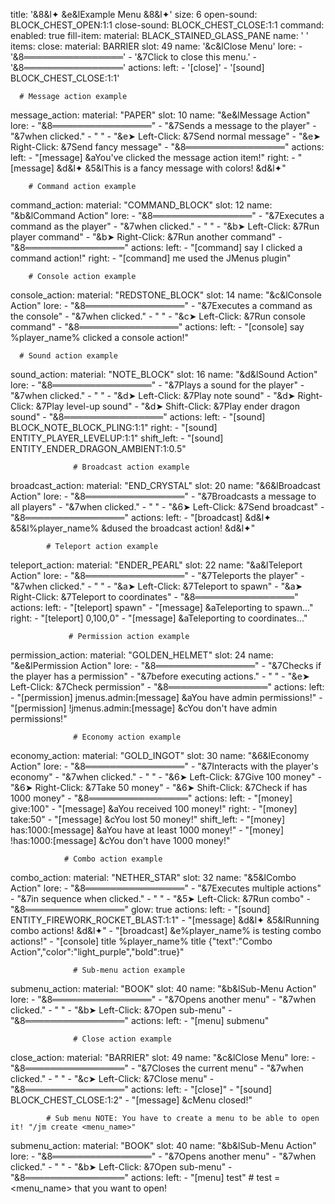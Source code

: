 title: '&8&l✦ &e&lExample Menu &8&l✦'
size: 6
open-sound: BLOCK_CHEST_OPEN:1:1
close-sound: BLOCK_CHEST_CLOSE:1:1
command:
  enabled: true
fill-item:
  material: BLACK_STAINED_GLASS_PANE
  name: ' '
items:
  close:
    material: BARRIER
    slot: 49
    name: '&c&lClose Menu'
    lore:
    - '&8════════════════'
    - '&7Click to close this menu.'
    - '&8════════════════'
    actions:
      left:
      - '[close]'
      - '[sound] BLOCK_CHEST_CLOSE:1:1'
     
      # Message action example     
  message_action:
        material: "PAPER"
        slot: 10
        name: "&e&lMessage Action"
        lore:
          - "&8════════════════"
          - "&7Sends a message to the player"
          - "&7when clicked."
          - " "
          - "&e➤ Left-Click: &7Send normal message"
          - "&e➤ Right-Click: &7Send fancy message"
          - "&8════════════════"
        actions:
          left:
            - "[message] &aYou've clicked the message action item!"
          right:
            - "[message] &d&l✦ &5&lThis is a fancy message with colors! &d&l✦"
            
        # Command action example
  command_action:
        material: "COMMAND_BLOCK"
        slot: 12
        name: "&b&lCommand Action"
        lore:
          - "&8════════════════"
          - "&7Executes a command as the player"
          - "&7when clicked."
          - " "
          - "&b➤ Left-Click: &7Run player command"
          - "&b➤ Right-Click: &7Run another command"
          - "&8════════════════"
        actions:
          left:
            - "[command] say I clicked a command action!"
          right:
            - "[command] me used the JMenus plugin"
            
        # Console action example
  console_action:
        material: "REDSTONE_BLOCK"
        slot: 14
        name: "&c&lConsole Action"
        lore:
          - "&8════════════════"
          - "&7Executes a command as the console"
          - "&7when clicked."
          - " "
          - "&c➤ Left-Click: &7Run console command"
          - "&8════════════════"
        actions:
          left:
            - "[console] say %player_name% clicked a console action!"

      # Sound action example
  sound_action:
        material: "NOTE_BLOCK"
        slot: 16
        name: "&d&lSound Action"
        lore:
          - "&8════════════════"
          - "&7Plays a sound for the player"
          - "&7when clicked."
          - " "
          - "&d➤ Left-Click: &7Play note sound"
          - "&d➤ Right-Click: &7Play level-up sound"
          - "&d➤ Shift-Click: &7Play ender dragon sound"
          - "&8════════════════"
        actions:
          left:
            - "[sound] BLOCK_NOTE_BLOCK_PLING:1:1"
          right:
            - "[sound] ENTITY_PLAYER_LEVELUP:1:1"
          shift_left:
            - "[sound] ENTITY_ENDER_DRAGON_AMBIENT:1:0.5"
            
                  # Broadcast action example
  broadcast_action:
        material: "END_CRYSTAL"
        slot: 20
        name: "&6&lBroadcast Action"
        lore:
          - "&8════════════════"
          - "&7Broadcasts a message to all players"
          - "&7when clicked."
          - " "
          - "&6➤ Left-Click: &7Send broadcast"
          - "&8════════════════"
        actions:
          left:
            - "[broadcast] &d&l✦ &5&l%player_name% &dused the broadcast action! &d&l✦"
      
            # Teleport action example
  teleport_action:
        material: "ENDER_PEARL"
        slot: 22
        name: "&a&lTeleport Action"
        lore:
          - "&8════════════════"
          - "&7Teleports the player"
          - "&7when clicked."
          - " "
          - "&a➤ Left-Click: &7Teleport to spawn"
          - "&a➤ Right-Click: &7Teleport to coordinates"
          - "&8════════════════"
        actions:
          left:
            - "[teleport] spawn"
            - "[message] &aTeleporting to spawn..."
          right:
            - "[teleport] 0,100,0"
            - "[message] &aTeleporting to coordinates..."
            
                 # Permission action example
  permission_action:
        material: "GOLDEN_HELMET"
        slot: 24
        name: "&e&lPermission Action"
        lore:
          - "&8════════════════"
          - "&7Checks if the player has a permission"
          - "&7before executing actions."
          - " "
          - "&e➤ Left-Click: &7Check permission"
          - "&8════════════════"
        actions:
          left:
            - "[permission] jmenus.admin:[message] &aYou have admin permissions!"
            - "[permission] !jmenus.admin:[message] &cYou don't have admin permissions!"
            
                  # Economy action example
  economy_action:
        material: "GOLD_INGOT"
        slot: 30
        name: "&6&lEconomy Action"
        lore:
          - "&8════════════════"
          - "&7Interacts with the player's economy"
          - "&7when clicked."
          - " "
          - "&6➤ Left-Click: &7Give 100 money"
          - "&6➤ Right-Click: &7Take 50 money"
          - "&6➤ Shift-Click: &7Check if has 1000 money"
          - "&8════════════════"
        actions:
          left:
            - "[money] give:100"
            - "[message] &aYou received 100 money!"
          right:
            - "[money] take:50"
            - "[message] &cYou lost 50 money!"
          shift_left:
            - "[money] has:1000:[message] &aYou have at least 1000 money!"
            - "[money] !has:1000:[message] &cYou don't have 1000 money!"
            
                # Combo action example
  combo_action:
        material: "NETHER_STAR"
        slot: 32
        name: "&5&lCombo Action"
        lore:
          - "&8════════════════"
          - "&7Executes multiple actions"
          - "&7in sequence when clicked."
          - " "
          - "&5➤ Left-Click: &7Run combo"
          - "&8════════════════"
        glow: true
        actions:
          left:
            - "[sound] ENTITY_FIREWORK_ROCKET_BLAST:1:1"
            - "[message] &d&l✦ &5&lRunning combo actions! &d&l✦"
            - "[broadcast] &e%player_name% is testing combo actions!"
            - "[console] title %player_name% title {\"text\":\"Combo Action\",\"color\":\"light_purple\",\"bold\":true}"
            
                  # Sub-menu action example
  submenu_action:
        material: "BOOK"
        slot: 40
        name: "&b&lSub-Menu Action"
        lore:
          - "&8════════════════"
          - "&7Opens another menu"
          - "&7when clicked."
          - " "
          - "&b➤ Left-Click: &7Open sub-menu"
          - "&8════════════════"
        actions:
          left:
            - "[menu] submenu"
            
                  # Close action example
  close_action:
        material: "BARRIER"
        slot: 49
        name: "&c&lClose Menu"
        lore:
          - "&8════════════════"
          - "&7Closes the current menu"
          - "&7when clicked."
          - " "
          - "&c➤ Left-Click: &7Close menu"
          - "&8════════════════"
        actions:
          left:
            - "[close]"
            - "[sound] BLOCK_CHEST_CLOSE:1:2"
            - "[message] &cMenu closed!"
            
            # Sub menu NOTE: You have to create a menu to be able to open it! "/jm create <menu_name>"
  submenu_action:
        material: "BOOK"
        slot: 40
        name: "&b&lSub-Menu Action"
        lore:
          - "&8════════════════"
          - "&7Opens another menu"
          - "&7when clicked."
          - " "
          - "&b➤ Left-Click: &7Open sub-menu"
          - "&8════════════════"
        actions:
          left:
            - "[menu] test" # test = <menu_name> that you want to open!
